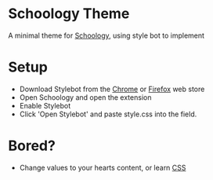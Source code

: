 # Schoology Theme

A minimal theme for [Schoology](https://www.powerschool.com/classroom/schoology-learning/), using style bot to implement



# Setup

- Download Stylebot from the [Chrome](https://chromewebstore.google.com/detail/stylebot/oiaejidbmkiecgbjeifoejpgmdaleoha?pli=1) or [Firefox](https://addons.mozilla.org/en-US/firefox/addon/stylebot-web/) web store
- Open Schoology and open the extension
- Enable Stylebot
- Click 'Open Stylebot' and paste style.css into the field.

# Bored?

- Change values to your hearts content, or learn [CSS](https://web.dev/learn/css)
